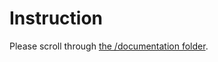 # Instruction

Please scroll through [the /documentation folder](https://github.com/Frankie2030/cline-test-2/tree/main/documentation).

